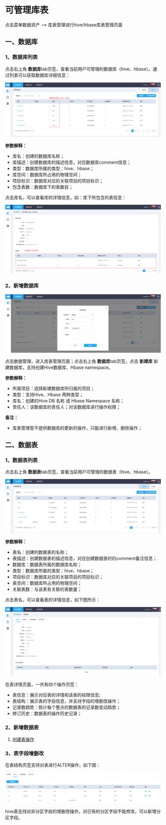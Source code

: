 # 可管理库表

点击菜单数据资产 —&gt; 库表管理进行hive/hbase库表管理页面

## 一、数据库

### 1、数据库列表

点击右上角 **数据库**tab页签，查看当前用户可管理的数据库（hive、hbase）。通过列表可以获取数据库详细信息：

![manage\_db\_list](../../.gitbook/assets/manage_db_list.png)

**参数解释：**

* 库名：创建的数据库名称；
* 库描述：创建数据库的描述信息，对应数据库comment信息；
* 类型：数据库所属的类型：hive、hbase；
* 库空间：数据库所占用的物理空间；
* 项目标识：数据库对应的关联项目的项目标识；
* 包含表数：数据库下的表数目；

点击库名，可以查看库的详情信息，如：库下所包含的表信息：

![db\_table\_list](../../.gitbook/assets/db_table_list.png)

### 2、新增数据库

![manage\_db](../../.gitbook/assets/manage_db.png)

点击数据管理，进入库表管理页面；点击右上角 **数据库**tab页签，点击 **新建库** 新建数据库，支持创建Hive数据库、Hbase namespace。

**参数解释：**

* 所属项目：选择新建数据库所归属的项目；
* 类型：支持Hive、Hbase 两种类型；
* 库名：创建的Hive DB 名称 或 Hbase Namespace 名称；
* 责任人：该数据库的责任人；对该数据库进行操作权限；

**备注：**

* 库表管理暂不提供数据库的更新的操作，只能进行新增、删除操作；

## 二、数据表

### 1、数据表列表

点击右上角 **数据表**tab页签，查看当前用户可管理的数据表（hive、hbase）。

![table\_list](../../.gitbook/assets/table_list.png)

**参数解释：**

* 表名：创建的数据表的名称；
* 表描述：创建数据表的描述信息，对应创建数据表时的comment备注信息；
* 数据库：数据表所属的数据库名称；
* 类型：数据库所属的类型：hive、hbase；
* 项目标识：数据库对应的关联项目的项目标识；
* 表空间：数据库所占用的物理空间；
* 关联表数：与该表有关联的表数量；

点击表名，可以查看表的详情信息，如下图所示：

![table\_detail](../../.gitbook/assets/table_detail.png)

在表详情页面，一共有四个操作页签：

* 表信息：展示对应表的详情和该表的权限信息;
* 表结构：展示表的字段信息，并支持字段的增删改操作；
* 记录数趋势：统计每个整点的数据表的记录数变动趋势；
* 修订历史：数据表的操作历史记录；

### 2、新增数据表

1. [创建表操作](addtable.md)

### 3、表字段增删改

在表结构页签支持对表进行ALTER操作，如下图：

![table\_hive\_column\_edit](../../.gitbook/assets/table_hive_column_edit.png)

hive表支持对非分区字段的增删改操作，对已有的分区字段不能修改，可以新增分区字段。

